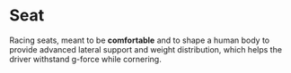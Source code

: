   # Seat
  
  Racing seats, meant to be **comfortable** and to shape a human body to provide advanced lateral support and weight distribution, which helps the driver withstand g-force while cornering.
  
  

